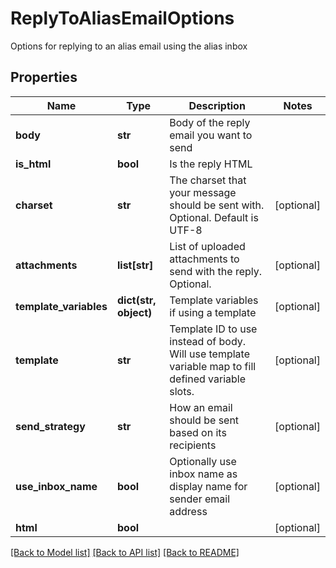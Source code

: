 # ReplyToAliasEmailOptions

Options for replying to an alias email using the alias inbox
## Properties
Name | Type | Description | Notes
------------ | ------------- | ------------- | -------------
**body** | **str** | Body of the reply email you want to send | 
**is_html** | **bool** | Is the reply HTML | 
**charset** | **str** | The charset that your message should be sent with. Optional. Default is UTF-8 | [optional] 
**attachments** | **list[str]** | List of uploaded attachments to send with the reply. Optional. | [optional] 
**template_variables** | **dict(str, object)** | Template variables if using a template | [optional] 
**template** | **str** | Template ID to use instead of body. Will use template variable map to fill defined variable slots. | [optional] 
**send_strategy** | **str** | How an email should be sent based on its recipients | [optional] 
**use_inbox_name** | **bool** | Optionally use inbox name as display name for sender email address | [optional] 
**html** | **bool** |  | [optional] 

[[Back to Model list]](../README#documentation-for-models) [[Back to API list]](../README#documentation-for-api-endpoints) [[Back to README]](../README)


